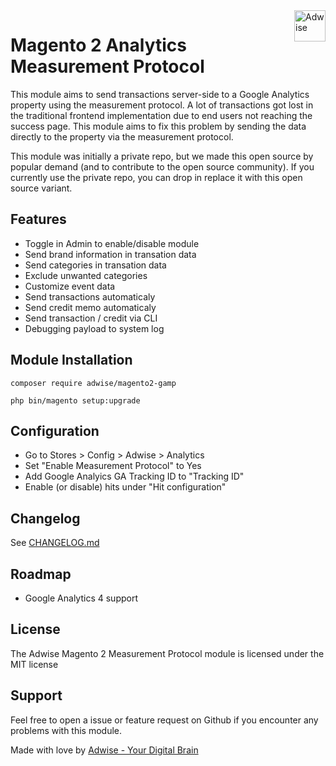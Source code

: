 <a href="https://www.adwise.nl/">
    <img src="https://cdn.adwise.nl/hosted_files/github/logo.webp" alt="Adwise" title="Adwise" align="right" height="50" />
</a>

# Magento 2 Analytics Measurement Protocol

This module aims to send transactions server-side to a Google Analytics property using the measurement protocol. A lot of transactions got lost in the traditional frontend implementation due to end users not reaching the success page. This module aims to fix this problem by sending the data directly to the property via the measurement protocol.

This module was initially a private repo, but we made this open source by popular demand (and to contribute to the open source community). If you currently use the private repo, you can drop in replace it with this open source variant.

## Features
- Toggle in Admin to enable/disable module
- Send brand information in transation data
- Send categories in transation data
- Exclude unwanted categories
- Customize event data
- Send transactions automaticaly
- Send credit memo automaticaly
- Send transaction / credit via CLI
- Debugging payload to system log

## Module Installation
`composer require adwise/magento2-gamp`

`php bin/magento setup:upgrade`

## Configuration

- Go to Stores > Config > Adwise > Analytics
- Set "Enable Measurement Protocol" to Yes
- Add Google Analyics GA Tracking ID to "Tracking ID"
- Enable (or disable) hits under "Hit configuration"

## Changelog

See [CHANGELOG.md](CHANGELOG.md)

## Roadmap

- Google Analytics 4 support

## License

 The Adwise Magento 2 Measurement Protocol module is licensed under the MIT license

 ## Support

 Feel free to open a issue or feature request on Github if you encounter any problems with this module.

 Made with love by <a href="https://www.adwise.nl/">Adwise - Your Digital Brain</a>
